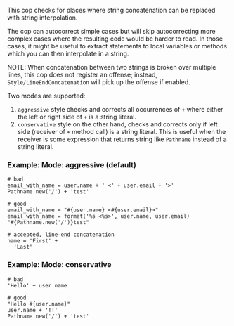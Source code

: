 This cop checks for places where string concatenation
can be replaced with string interpolation.

The cop can autocorrect simple cases but will skip autocorrecting
more complex cases where the resulting code would be harder to read.
In those cases, it might be useful to extract statements to local
variables or methods which you can then interpolate in a string.

NOTE: When concatenation between two strings is broken over multiple
lines, this cop does not register an offense; instead,
`Style/LineEndConcatenation` will pick up the offense if enabled.

Two modes are supported:
1. `aggressive` style checks and corrects all occurrences of `+` where
either the left or right side of `+` is a string literal.
2. `conservative` style on the other hand, checks and corrects only if
left side (receiver of `+` method call) is a string literal.
This is useful when the receiver is some expression that returns string like `Pathname`
instead of a string literal.

### Example: Mode: aggressive (default)
    # bad
    email_with_name = user.name + ' <' + user.email + '>'
    Pathname.new('/') + 'test'

    # good
    email_with_name = "#{user.name} <#{user.email}>"
    email_with_name = format('%s <%s>', user.name, user.email)
    "#{Pathname.new('/')}test"

    # accepted, line-end concatenation
    name = 'First' +
      'Last'

### Example: Mode: conservative
    # bad
    'Hello' + user.name

    # good
    "Hello #{user.name}"
    user.name + '!!'
    Pathname.new('/') + 'test'

